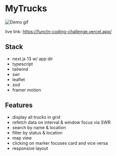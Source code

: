 # MyTrucks
![Demo gif](public/demo.gif)

live link: https://functn-coding-challenge.vercel.app/

## Stack
- next.js 13 w/ app dir
- typescript
- tailwind
- swr
- leaflet
- zod
- framer motion

## Features
- display all trucks in grid
- refetch data on interval & window focus via SWR
- search by name & location
- filter by status & location
- map view
- clicking on marker focuses card and vice versa
- responsive layout